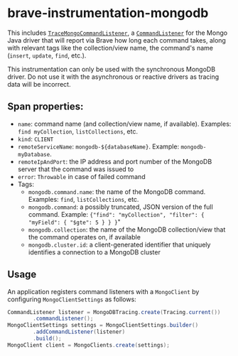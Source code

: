 # brave-instrumentation-mongodb

This includes [`TraceMongoCommandListener`](src/main/java/brave/mongodb/TraceMongoCommandListener.java), a
[`CommandListener`](https://mongodb.github.io/mongo-java-driver/3.12/driver/reference/monitoring/#command-monitoring)
for the Mongo Java driver that will report via Brave how long each command takes, along with relevant tags like the
collection/view name, the command's name (`insert`, `update`, `find`, etc.).

This instrumentation can only be used with the synchronous MongoDB driver. Do not use it with the asynchronous or
reactive drivers as tracing data will be incorrect.

## Span properties:
- `name`: command name (and collection/view name, if available). Examples: `find myCollection`, `listCollections`, etc.
- `kind`: `CLIENT`
- `remoteServiceName`: `mongodb-${databaseName}`. Example: `mongodb-myDatabase`.
- `remoteIpAndPort`: the IP address and port number of the MongoDB server that the command was issued to
- `error`: `Throwable` in case of failed command
- Tags:
  - `mongodb.command.name`: the name of the MongoDB command. Examples: `find`, `listCollections`, etc.
  - `mongodb.command`: a possibly truncated, JSON version of the full command. Example:
    `{"find": "myCollection", "filter": { "myField": { "$gte": 5 } } }`"
  - `mongodb.collection`: the name of the MongoDB collection/view that the command operates on, if available
  - `mongodb.cluster.id`: a client-generated identifier that uniquely identifies a connection to a MongoDB cluster

## Usage

An application registers command listeners with a `MongoClient` by configuring `MongoClientSettings` as follows:

```java
CommandListener listener = MongoDBTracing.create(Tracing.current())
        .commandListener();
MongoClientSettings settings = MongoClientSettings.builder()
        .addCommandListener(listener)
        .build();
MongoClient client = MongoClients.create(settings);
```
